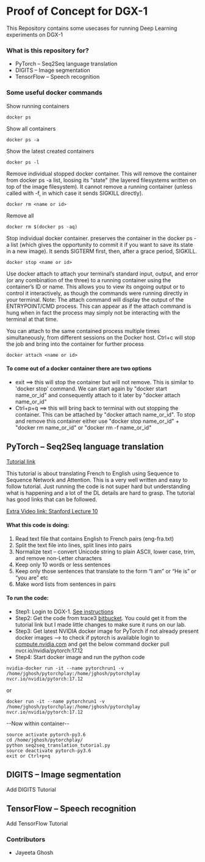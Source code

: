 # Proof of Concept for DGX-1 #

This Repository contains some usecases for running Deep Learning experiments on DGX-1
### What is this repository for? ###

* PyTorch – Seq2Seq language translation
* DIGITS – Image segmentation 
* TensorFlow – Speech recognition

### Some useful docker commands ###
Show running containers
```
docker ps 
```
Show all containers
```
docker ps -a
```
Show the latest created containers
```
docker ps -l
```
Remove individual stopped docker container. This will remove the container from docker ps -a list, loosing its "state" (the layered filesystems written on top of the image filesystem). It cannot remove a running container (unless called with -f, in which case it sends SIGKILL directly).
```
docker rm <name or id>
```
Remove all
```
docker rm $(docker ps -aq)
```
Stop individual docker container. preserves the container in the docker ps -a list (which gives the opportunity to commit it if you want to save its state in a new image).
It sends SIGTERM first, then, after a grace period, SIGKILL.
```
docker stop <name or id>
```
Use docker attach to attach your terminal’s standard input, output, and error (or any combination of the three) to a running container using the container’s ID or name. This allows you to view its ongoing output or to control it interactively, as though the commands were running directly in your terminal.
Note: The attach command will display the output of the ENTRYPOINT/CMD process. This can appear as if the attach command is hung when in fact the process may simply not be interacting with the terminal at that time.

You can attach to the same contained process multiple times simultaneously, from different sessions on the Docker host.
Ctrl+c will stop the job and bring into the container for further process
```
docker attach <name or id>
```
#### To come out of a docker container there are two options ####
* exit ==> this will stop the container but will not remove. This is similar to 'docker stop' command. We can start again by "docker start name_or_id" and consequently attach to it later by "docker attach name_or_id" 
* Ctrl+p+q ==> this will bring back to terminal with out stopping the container. This can be attached by "docker attach name_or_id".  To stop and remove this container either use "docker stop name_or_id" + "docker rm name_or_id" or "docker rm -f name_or_id"

## PyTorch – Seq2Seq language translation ##
[Tutorial link](http://pytorch.org/tutorials/intermediate/seq2seq_translation_tutorial.html)

This tutorial is about translating French to English using Sequence to Sequence Network and Attention. This is a very well written and easy to follow tutorial. Just running the code is not super hard but understanding what is happening and a lot of the DL details are hard to grasp. The tutorial has good links that can be followed. 

[Extra Video link: Stanford Lecture 10](https://www.youtube.com/watch?v=IxQtK2SjWWM) 

#### What this code is doing: ####
1.	Read text file that contains English to French pairs (eng-fra.txt)
2.	Split the text file into lines, split lines into pairs
3.	Normalize text – convert Unicode string to plain ASCII, lower case, trim, and remove non-Letter characters
4.	Keep only 10 words or less sentences
5.	Keep only those sentences that translate to the form “I am” or “He is” or “you are” etc
6.	Make word lists from sentences in pairs

#### To run the code: ####
* Step1: Login to DGX-1. [See instructions](https://bitbucket.org/Trace3/t3-di-docs/wiki/people/setup/LabSetup.md) 
* Step2: Get the code from trace3 [bitbucket](https://bitbucket.org/Trace3/poc_dgx-1/src). You could get it from the tutorial link but I made little changes to make sure it runs on our lab. 
* Step3: Get latest NVIDIA docker image for PyTorch if not already present
docker images --> to check if pytorch is available 
login to [compute.nvidia.com](https://compute.nvidia.com/login) and get the below command
docker pull nvcr.io/nvidia/pytorch:17.12
* Step4: Start docker image and run the python code
```
nvidia-docker run -it --name pytorchrun1 -v /home/jghosh/pytorchplay:/home/jghosh/pytorchplay nvcr.io/nvidia/pytorch:17.12
```
or 
```
docker run -it --name pytorchrun1 -v /home/jghosh/pytorchplay:/home/jghosh/pytorchplay nvcr.io/nvidia/pytorch:17.12
```
--Now within container--
```
source activate pytorch-py3.6
cd /home/jghosh/pytorchplay/
python seq2seq_translation_tutorial.py
source deactivate pytorch-py3.6
exit or Ctrl+p+q
```

## DIGITS – Image segmentation ##
Add DIGITS Tutorial

## TensorFlow – Speech recognition ##
Add TensorFlow Tutorial

### Contributors ###
* Jayeeta Ghosh
